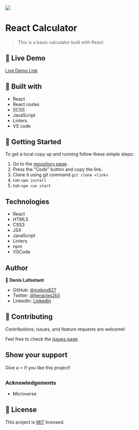 ![](https://img.shields.io/badge/Microverse-blueviolet)

# React Calculator

> This is a basic calculator built with React.

## :red_circle: Live Demo

[Live Demo Link](https://calculator-denis-react.herokuapp.com/)

## :hammer: Built with

- React
- React routes
- SCSS
- JavaScript
- Linters
- VS code

## :construction_worker: Getting Started

To get a local copy up and running follow these simple steps:

1. Go to the [repository page](https://github.com/icebox827/calculator/).
2. Press the "Code" button and copy the link.
3. Clone it using git command `git clone <link>`.
4. run `npm install`
5. run `npm run start`

## Technologies

- React
- HTML5
- CSS3
- JSX
- JavaScript
- Linters
- npm
- VSCode

## Author

👤 **Denis Lafontant**

- GitHub: [@icebox827](https://github.com/icebox827)
- Twitter: [@heracles2k5](https://twitter.com/@heracles2k5)
- LinkedIn: [LinkedIn](https://www.linkedin.com/in/denis-lafontant/)

## 🤝 Contributing

Contributions, issues, and feature requests are welcome!

Feel free to check the [issues page](https://github.com/icebox827/calculator/issues/2).

## Show your support

Give a ⭐️ if you like this project!

### Acknowledgements

- Microverse

## 📝 License

This project is [MIT](LICENSE) licensed.
